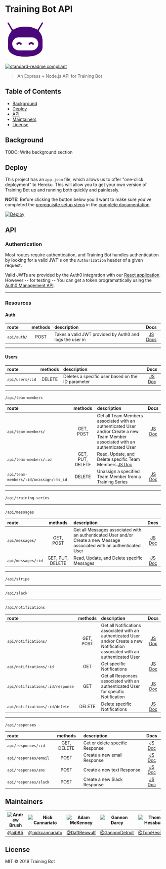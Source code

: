 # Training Bot API

![banner](img/logo.png)

[![standard-readme compliant](https://img.shields.io/badge/standard--readme-OK-green.svg?style=flat-square)](https://github.com/RichardLitt/standard-readme)

> An Express + Node.js API for Training Bot

## Table of Contents

- [Background](#background)
- [Deploy](#Deploy)
- [API](#api)
- [Maintainers](#maintainers)
- [License](#license)

## Background

TODO: Write background section

## Deploy

This project has an `app.json` file, which allows us to offer "one-click deployment" to Heroku. This will allow you to get your own version of Training Bot up and running both quickly and painlessly.

**NOTE:** Before clicking the button below you'll want to make sure you've completed the [prerequisite setup steps](../docs/01-prerequisites.md) in the [complete documentation](../docs/index.md).

[![Deploy](https://www.herokucdn.com/deploy/button.svg)](https://heroku.com/deploy?template=https://github.com/labs12-training-bot-2/labs12-training-bot-2-BE/)

## API

### Authentication

Most routes require authentication, and Training Bot handles authentication by looking for a valid JWT's on the `Authorization` header of a given request.

Valid JWTs are provided by the Auth0 integration with our [React application](https://github.com/labs12-training-bot-2/labs12-training-bot-2-FE). However -- for testing -- You can get a token programattically using the [Auth0 Management API](https://auth0.com/docs/api/management/v2/get-access-tokens-for-test).

---

### Resources

#### Auth

| route | methods | description | Docs |
|:--- | :---: | :--- | :---:|
| `api/auth/` |  POST   | Takes a valid JWT provided by Auth0 and logs the user in | [JS Docs](https://github.com/labs12-training-bot-2/labs12-training-bot-2-BE/blob/master/controllers/auth.js#L9-L65) |

---

#### Users

| route | methods | description | Docs |
|:--- | :---: | :--- | :---:|
| `api/users/:id` | DELETE | Deletes a specific user based on the ID parameter | [JS Doc](https://github.com/labs12-training-bot-2/labs12-training-bot-2-BE/blob/master/controllers/user.js#L7-L31) |

---

`/api/team-members`

| route | methods | description | Docs |
|:--- | :---: | :--- | :---:|
| `api/team-members/`| GET, POST | Get all Team Members associated with an authenticated User and/or Create a new Team Member associated with an authenticated User |  [JS Doc](https://github.com/labs12-training-bot-2/labs12-training-bot-2-BE/blob/master/controllers/teamMember.js#L16-L55)  |
| `api/team-members/:id`| GET, PUT, DELETE | Read, Update, and Delete specific Team Members [JS Doc](https://github.com/labs12-training-bot-2/labs12-training-bot-2-BE/blob/master/controllers/teamMember.js#L57-L141)  |
| `api/team-members/:id/unassign/:ts_id`| DELETE | Unassign a specified Team Member from a Training Series | [JS Doc](https://github.com/labs12-training-bot-2/labs12-training-bot-2-BE/blob/master/controllers/teamMember.js#L143-L211) |

---

`/api/training-series`

---

`/api/messages`

| route | methods | description | Docs |
|:--- | :---: | :--- | :---:|
| `api/messages/` | GET, POST | Get all Messages associated with an authenticated User and/or Create a new Message associated with an authenticated User | [JS Doc](https://github.com/labs12-training-bot-2/labs12-training-bot-2-BE/blob/master/controllers/message.js#L13-L66)  |
| `api/messages/:id` | GET, PUT, DELETE | Read, Update, and Delete specific Messages | [JS Doc](https://github.com/labs12-training-bot-2/labs12-training-bot-2-BE/blob/master/controllers/message.js#L66-L165) |

---

`/api/stripe`

---

`/api/slack`

---

`/api/notifications`

| route | methods | description | Docs |
|:--- | :---: | :--- | :---:|
| `api/notifications/` | GET, POST | Get all Notifications associated with an authenticated User and/or Create a new Notification associated with an authenticated User | [JS Doc](https://github.com/labs12-training-bot-2/labs12-training-bot-2-BE/blob/master/controllers/notification.js#L15-L80) |
| `api/notifications/:id` | GET | Get specific Notifications | [JS Doc](https://github.com/labs12-training-bot-2/labs12-training-bot-2-BE/blob/master/controllers/notification.js#L82-L109)  |
| `api/notifications/:id/response` | GET | Get all Responses associated with an authenticated User for specific Notification | [JS Doc](https://github.com/labs12-training-bot-2/labs12-training-bot-2-BE/blob/master/controllers/notification.js#L111-L143) |
| `api/notifications/:id/delete` | DELETE | Delete specific Notifications | [JS Doc](https://github.com/labs12-training-bot-2/labs12-training-bot-2-BE/blob/master/controllers/notification.js#L145-L167) |

---

`/api/responses`

| route | methods | description | Docs |
|:--- | :---: | :--- | :---:|
| `api/responses/:id` | GET, DELETE | Get or delete specific Response | [JS Doc](https://github.com/labs12-training-bot-2/labs12-training-bot-2-BE/blob/master/controllers/responses.js#L22-L71) |
| `api/responses/email` | POST | Create a new email Response | [JS Doc](https://github.com/labs12-training-bot-2/labs12-training-bot-2-BE/blob/master/controllers/responses.js#L73-L139)  |
| `api/responses/sms` | POST | Create a new text Response | [JS Doc](https://github.com/labs12-training-bot-2/labs12-training-bot-2-BE/blob/master/controllers/responses.js#L141-L192)  |
| `api/responses/slack` | POST | Create a new Slack Response | [JS Doc](https://github.com/labs12-training-bot-2/labs12-training-bot-2-BE/blob/master/controllers/responses.js#L194-L244)  |



## Maintainers

| ![Andrew Brush](https://github.com/ajb85.png) | ![Nick Cannariato](https://github.com/nickcannariato.png) | ![Adam McKenney](https://github.com/DaftBeowulf.png) | ![Gannon Darcy](https://github.com/GannonDetroit.png) | ![Thomas Hessburg](https://github.com/TomHessburg.png) |
| --------------------------------------------- | --------------------------------------------------------- | ---------------------------------------------------- | ----------------------------------------------------- | ------------------------------------------------------ |
| [@ajb85](https://github.com/ajb85) | [@nickcannariato](https://github.com/nickcannariato) | [@DaftBeowulf](https://github.com/DaftBeowulf) | [@GannonDetroit](https://github.com/GannonDetroit) | [@TomHessburg](https://github.com/TomHessburg)         |

## License

MIT © 2019 Training Bot
